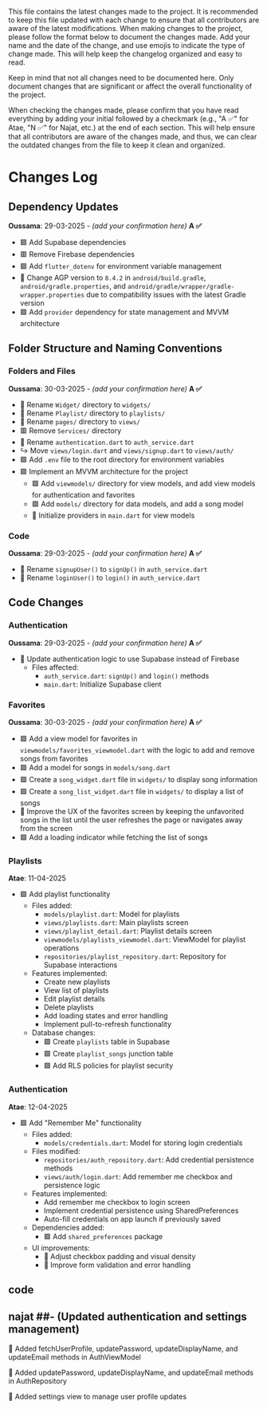 This file contains the latest changes made to the project. It is recommended to keep this file updated with each change to ensure that all contributors are aware of the latest modifications. When making changes to the project, please follow the format below to document the changes made. Add your name and the date of the change, and use emojis to indicate the type of change made. This will help keep the changelog organized and easy to read.

Keep in mind that not all changes need to be documented here. Only document changes that are significant or affect the overall functionality of the project.

When checking the changes made, please confirm that you have read everything by adding your initial followed by a checkmark (e.g., "A ✅" for Atae, "N ✅" for Najat, etc.) at the end of each section. This will help ensure that all contributors are aware of the changes made, and thus, we can clear the outdated changes from the file to keep it clean and organized.

# Changes Log

## Dependency Updates
**Oussama**: 29-03-2025 - _(add your confirmation here)_ **A ✅**
- 🟩 Add Supabase dependencies
- 🟥 Remove Firebase dependencies
- 🟩 Add `flutter_dotenv` for environment variable management
- 🔷 Change AGP version to `8.4.2` in `android/build.gradle`, `android/gradle.properties`, and `android/gradle/wrapper/gradle-wrapper.properties` due to compatibility issues with the latest Gradle version
- 🟩 Add `provider` dependency for state management and MVVM architecture

## Folder Structure and Naming Conventions
### Folders and Files
**Oussama**: 30-03-2025 - _(add your confirmation here)_ **A ✅**
- 🔄 Rename `Widget/` directory to `widgets/`
- 🔄 Rename `Playlist/` directory to `playlists/`
- 🔄 Rename `pages/` directory to `views/`
- 🟥 Remove `Services/` directory
- 🔄 Rename `authentication.dart` to `auth_service.dart`
- ↪️ Move `views/login.dart` and `views/signup.dart` to `views/auth/`
- 🟩 Add `.env` file to the root directory for environment variables
- 🟩 Implement an MVVM architecture for the project
	+ 🟩 Add `viewmodels/` directory for view models, and add view models for authentication and favorites
	+ 🟩 Add `models/` directory for data models, and add a song model
	+ 🔷 Initialize providers in `main.dart` for view models
		
### Code
**Oussama**: 29-03-2025 - _(add your confirmation here)_ **A ✅**
- 🔄 Rename `signupUser()` to `signUp()` in `auth_service.dart`
- 🔄 Rename `loginUser()` to `login()` in `auth_service.dart`

## Code Changes
### Authentication
**Oussama**: 29-03-2025 - _(add your confirmation here)_ **A ✅**
- 🔷 Update authentication logic to use Supabase instead of Firebase
	+ Files affected:
		- `auth_service.dart`: `signUp()` and `login()` methods
		- `main.dart`: Initialize Supabase client

### Favorites
**Oussama**: 30-03-2025 - _(add your confirmation here)_ **A ✅**
- 🟩 Add a view model for favorites in `viewmodels/favorites_viewmodel.dart` with the logic to add and remove songs from favorites
- 🟩 Add a model for songs in `models/song.dart`
- 🟩 Create a `song_widget.dart` file in `widgets/` to display song information
- 🟩 Create a `song_list_widget.dart` file in `widgets/` to display a list of songs
- 🔷 Improve the UX of the favorites screen by keeping the unfavorited songs in the list until the user refreshes the page or navigates away from the screen
- 🟩 Add a loading indicator while fetching the list of songs

### Playlists
**Atae**: 11-04-2025
- 🟩 Add playlist functionality
    + Files added:
        - `models/playlist.dart`: Model for playlists
        - `views/playlists.dart`: Main playlists screen
        - `views/playlist_detail.dart`: Playlist details screen
        - `viewmodels/playlists_viewmodel.dart`: ViewModel for playlist operations
        - `repositories/playlist_repository.dart`: Repository for Supabase interactions
    + Features implemented:
        - Create new playlists
        - View list of playlists
        - Edit playlist details
        - Delete playlists
        - Add loading states and error handling
        - Implement pull-to-refresh functionality
    + Database changes:
        - 🟩 Create `playlists` table in Supabase
        - 🟩 Create `playlist_songs` junction table
        - 🟩 Add RLS policies for playlist security

### Authentication
**Atae**: 12-04-2025
- 🟩 Add "Remember Me" functionality
    + Files added:
        - `models/credentials.dart`: Model for storing login credentials
    + Files modified:
        - `repositories/auth_repository.dart`: Add credential persistence methods
        - `views/auth/login.dart`: Add remember me checkbox and persistence logic
    + Features implemented:
        - Add remember me checkbox to login screen
        - Implement credential persistence using SharedPreferences
        - Auto-fill credentials on app launch if previously saved
    + Dependencies added:
        - 🟩 Add `shared_preferences` package
    + UI improvements:
        - 🔷 Adjust checkbox padding and visual density
        - 🔷 Improve form validation and error handling





## code

	
## najat ##- (Updated authentication and settings management)

🔷 Added fetchUserProfile, updatePassword, updateDisplayName, and updateEmail methods in AuthViewModel

🔷 Added updatePassword, updateDisplayName, and updateEmail methods in AuthRepository

🔷 Added settings view to manage user profile updates

